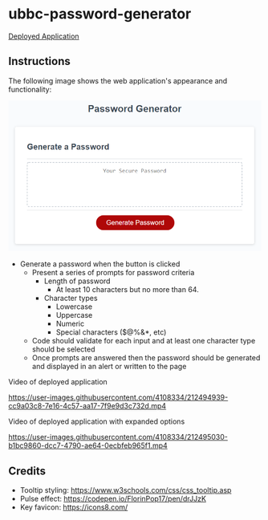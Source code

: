 # ubbc-password-generator

[Deployed Application](https://trunten.github.io/ubbc-password-generator)

## Instructions

The following image shows the web application's appearance and functionality:

![password generator demo](./assets/images/05-javascript-challenge-demo.png)


* Generate a password when the button is clicked
  * Present a series of prompts for password criteria
    * Length of password
      * At least 10 characters but no more than 64.
    * Character types
      * Lowercase
      * Uppercase
      * Numeric
      * Special characters ($@%&*, etc)
  * Code should validate for each input and at least one character type should be selected
  * Once prompts are answered then the password should be generated and displayed in an alert or written to the page

Video of deployed application

https://user-images.githubusercontent.com/4108334/212494939-cc9a03c8-7e16-4c57-aa17-7f9e9d3c732d.mp4

Video of deployed application with expanded options

https://user-images.githubusercontent.com/4108334/212495030-b1bc9860-dcc7-4790-ae64-0ecbfeb965f1.mp4

## Credits
- Tooltip styling: https://www.w3schools.com/css/css_tooltip.asp
- Pulse effect: https://codepen.io/FlorinPop17/pen/drJJzK
- Key favicon: https://icons8.com/
